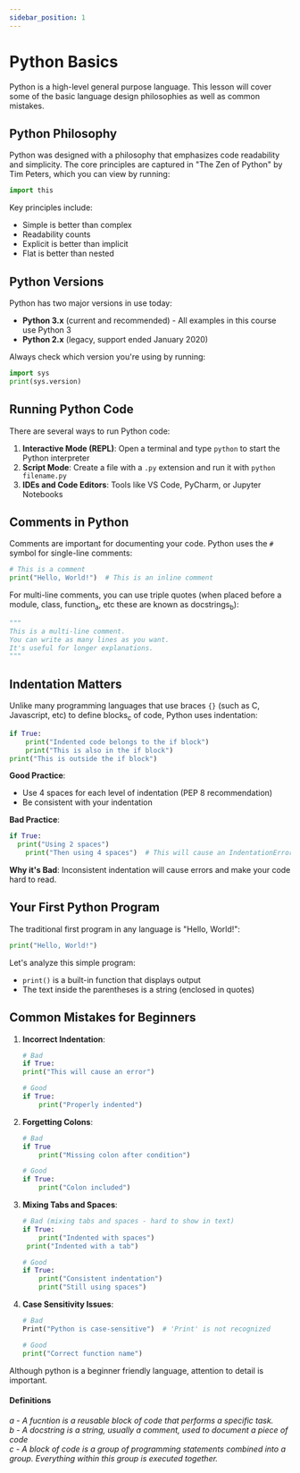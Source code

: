 ```yaml
---
sidebar_position: 1
---
```

# Python Basics

Python is a high-level general purpose language. This lesson will cover some of the basic language design philosophies as well as common mistakes.

## Python Philosophy

Python was designed with a philosophy that emphasizes code readability and simplicity. The core principles are captured in "The Zen of Python" by Tim Peters, which you can view by running:

```python
import this
```

Key principles include:
- Simple is better than complex
- Readability counts
- Explicit is better than implicit
- Flat is better than nested

## Python Versions

Python has two major versions in use today:
- **Python 3.x** (current and recommended) - All examples in this course use Python 3
- **Python 2.x** (legacy, support ended January 2020)

Always check which version you're using by running:

```python
import sys
print(sys.version)
```

## Running Python Code

There are several ways to run Python code:

1. **Interactive Mode (REPL)**: Open a terminal and type `python` to start the Python interpreter
2. **Script Mode**: Create a file with a `.py` extension and run it with `python filename.py`
3. **IDEs and Code Editors**: Tools like VS Code, PyCharm, or Jupyter Notebooks

## Comments in Python

Comments are important for documenting your code. Python uses the `#` symbol for single-line comments:

```python
# This is a comment
print("Hello, World!")  # This is an inline comment
```

For multi-line comments, you can use triple quotes (when placed before a module, class, function<sub>a</sub>, etc these are known as docstrings<sub>b</sub>):

```python
"""
This is a multi-line comment.
You can write as many lines as you want.
It's useful for longer explanations.
"""
```

## Indentation Matters

Unlike many programming languages that use braces `{}` (such as C, Javascript, etc) to define blocks<sub>c</sub> of code, Python uses indentation:

```python
if True:
    print("Indented code belongs to the if block")
    print("This is also in the if block")
print("This is outside the if block")
```
<codapi-snippet sandbox="python" editor="basic" init-delay="500" >
</codapi-snippet>

**Good Practice**:
- Use 4 spaces for each level of indentation (PEP 8 recommendation)
- Be consistent with your indentation

**Bad Practice**:
```python
if True:
  print("Using 2 spaces")
    print("Then using 4 spaces")  # This will cause an IndentationError
```

**Why it's Bad**: Inconsistent indentation will cause errors and make your code hard to read.

## Your First Python Program

The traditional first program in any language is "Hello, World!":

```python
print("Hello, World!")
```
<codapi-snippet sandbox="python" editor="basic" init-delay="500" >
</codapi-snippet>

Let's analyze this simple program:
- `print()` is a built-in function that displays output
- The text inside the parentheses is a string (enclosed in quotes)

## Common Mistakes for Beginners

1. **Incorrect Indentation**:
   ```python
   # Bad
   if True:
   print("This will cause an error")
   
   # Good
   if True:
       print("Properly indented")
   ```

2. **Forgetting Colons**:
   ```python
   # Bad
   if True
       print("Missing colon after condition")
   
   # Good
   if True:
       print("Colon included")
   ```

3. **Mixing Tabs and Spaces**:
   ```python
   # Bad (mixing tabs and spaces - hard to show in text)
   if True:
       print("Indented with spaces")
   	print("Indented with a tab")
   
   # Good
   if True:
       print("Consistent indentation")
       print("Still using spaces")
   ```

4. **Case Sensitivity Issues**:
   ```python
   # Bad
   Print("Python is case-sensitive")  # 'Print' is not recognized
   
   # Good
   print("Correct function name")
   ```

Although python is a beginner friendly language, attention to detail is important.

#### Definitions

<dfn>a - A fucntion is a reusable block of code that performs a specific task. </dfn>
<br/>
<dfn>b - A docstring is a string, usually a comment, used to document a piece of code </dfn>
<br/>
<dfn>c - A block of code is a group of programming statements combined into a group. Everything within this group is executed together. </dfn>
